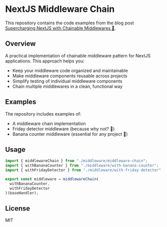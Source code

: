 # NextJS Middleware Chain

This repository contains the code examples from the blog post [Supercharging NextJS with Chainable Middlewares 🔗](https://blog.kdj.dk/posts/nextjs-middleware-chain/).

## Overview

A practical implementation of chainable middleware pattern for NextJS applications. This approach helps you:

- Keep your middleware code organized and maintainable
- Make middleware components reusable across projects
- Simplify testing of individual middleware components
- Chain multiple middlewares in a clean, functional way

## Examples

The repository includes examples of:

- A middleware chain implementation
- Friday detector middleware (because why not? 🍺)
- Banana counter middleware (essential for any project 🍌)

## Usage

```typescript
import { middlewareChain } from "./middleware/middleware-chain";
import { withBananaCounter } from "./middleware/with-banana-counter";
import { withFridayDetector } from "./middleware/with-friday-detector";

export const middleware = middlewareChain(
  withBananaCounter,
  withFridayDetector
)(baseHandler);
```

## License

MIT